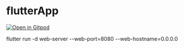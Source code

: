 # flutterApp


[![Open in Gitpod](https://gitpod.io/button/open-in-gitpod.svg)](https://gitpod.io/#https://github.com/Majidalee/flutterApp)


flutter run -d web-server --web-port=8080 --web-hostname=0.0.0.0
